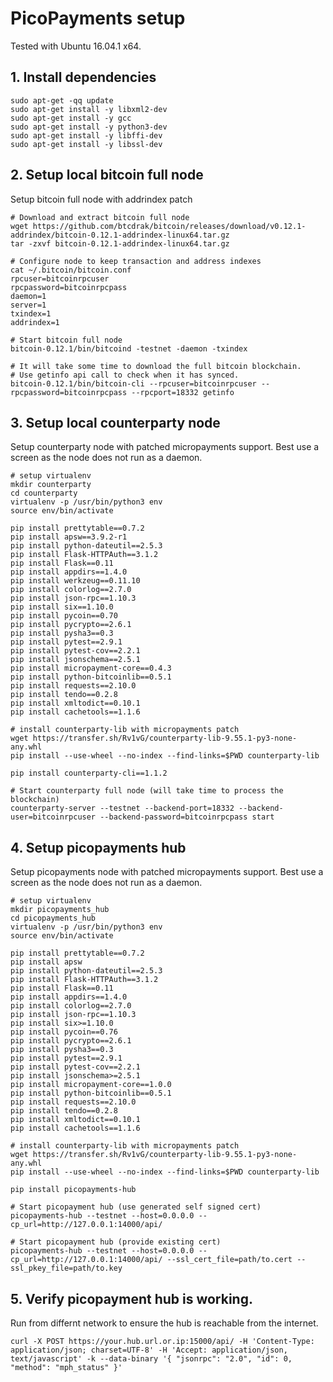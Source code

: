 # PicoPayments setup

Tested with Ubuntu 16.04.1 x64. 


## 1. Install dependencies

    sudo apt-get -qq update
    sudo apt-get install -y libxml2-dev
    sudo apt-get install -y gcc
    sudo apt-get install -y python3-dev
    sudo apt-get install -y libffi-dev
    sudo apt-get install -y libssl-dev


## 2. Setup local bitcoin full node

Setup bitcoin full node with addrindex patch

    # Download and extract bitcoin full node
    wget https://github.com/btcdrak/bitcoin/releases/download/v0.12.1-addrindex/bitcoin-0.12.1-addrindex-linux64.tar.gz
    tar -zxvf bitcoin-0.12.1-addrindex-linux64.tar.gz

    # Configure node to keep transaction and address indexes
    cat ~/.bitcoin/bitcoin.conf 
    rpcuser=bitcoinrpcuser
    rpcpassword=bitcoinrpcpass
    daemon=1
    server=1
    txindex=1
    addrindex=1

    # Start bitcoin full node
    bitcoin-0.12.1/bin/bitcoind -testnet -daemon -txindex

    # It will take some time to download the full bitcoin blockchain.
    # Use getinfo api call to check when it has synced.
    bitcoin-0.12.1/bin/bitcoin-cli --rpcuser=bitcoinrpcuser --rpcpassword=bitcoinrpcpass --rpcport=18332 getinfo


## 3. Setup local counterparty node

Setup counterparty node with patched micropayments support.
Best use a screen as the node does not run as a daemon.

    # setup virtualenv
    mkdir counterparty
    cd counterparty
    virtualenv -p /usr/bin/python3 env
    source env/bin/activate

    pip install prettytable==0.7.2
    pip install apsw==3.9.2-r1
    pip install python-dateutil==2.5.3
    pip install Flask-HTTPAuth==3.1.2
    pip install Flask==0.11
    pip install appdirs==1.4.0
    pip install werkzeug==0.11.10
    pip install colorlog==2.7.0
    pip install json-rpc==1.10.3
    pip install six==1.10.0
    pip install pycoin==0.70
    pip install pycrypto==2.6.1
    pip install pysha3==0.3
    pip install pytest==2.9.1
    pip install pytest-cov==2.2.1
    pip install jsonschema==2.5.1
    pip install micropayment-core==0.4.3
    pip install python-bitcoinlib==0.5.1
    pip install requests==2.10.0
    pip install tendo==0.2.8
    pip install xmltodict==0.10.1
    pip install cachetools==1.1.6

    # install counterparty-lib with micropayments patch
    wget https://transfer.sh/Rv1vG/counterparty-lib-9.55.1-py3-none-any.whl
    pip install --use-wheel --no-index --find-links=$PWD counterparty-lib
    
    pip install counterparty-cli==1.1.2

    # Start counterparty full node (will take time to process the blockchain)
    counterparty-server --testnet --backend-port=18332 --backend-user=bitcoinrpcuser --backend-password=bitcoinrpcpass start


## 4. Setup picopayments hub

Setup picopayments node with patched micropayments support.
Best use a screen as the node does not run as a daemon.

    # setup virtualenv
    mkdir picopayments_hub
    cd picopayments_hub
    virtualenv -p /usr/bin/python3 env
    source env/bin/activate

    pip install prettytable==0.7.2
    pip install apsw
    pip install python-dateutil==2.5.3
    pip install Flask-HTTPAuth==3.1.2
    pip install Flask==0.11
    pip install appdirs==1.4.0
    pip install colorlog==2.7.0
    pip install json-rpc==1.10.3
    pip install six>=1.10.0
    pip install pycoin==0.76
    pip install pycrypto==2.6.1
    pip install pysha3==0.3
    pip install pytest==2.9.1
    pip install pytest-cov==2.2.1
    pip install jsonschema>=2.5.1
    pip install micropayment-core==1.0.0
    pip install python-bitcoinlib==0.5.1
    pip install requests==2.10.0
    pip install tendo==0.2.8
    pip install xmltodict==0.10.1
    pip install cachetools==1.1.6

    # install counterparty-lib with micropayments patch
    wget https://transfer.sh/Rv1vG/counterparty-lib-9.55.1-py3-none-any.whl
    pip install --use-wheel --no-index --find-links=$PWD counterparty-lib

    pip install picopayments-hub
    
    # Start picopayment hub (use generated self signed cert)
    picopayments-hub --testnet --host=0.0.0.0 --cp_url=http://127.0.0.1:14000/api/

    # Start picopayment hub (provide existing cert)
    picopayments-hub --testnet --host=0.0.0.0 --cp_url=http://127.0.0.1:14000/api/ --ssl_cert_file=path/to.cert --ssl_pkey_file=path/to.key


## 5. Verify picopayment hub is working.

Run from differnt network to ensure the hub is reachable from the internet.

    curl -X POST https://your.hub.url.or.ip:15000/api/ -H 'Content-Type: application/json; charset=UTF-8' -H 'Accept: application/json, text/javascript' -k --data-binary '{ "jsonrpc": "2.0", "id": 0, "method": "mph_status" }'
